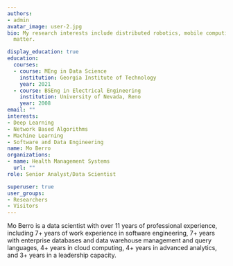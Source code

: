 ```yaml
---
authors:
- admin
avatar_image: user-2.jpg
bio: My research interests include distributed robotics, mobile computing and programmable
  matter.

display_education: true
education:
  courses:
  - course: MEng in Data Science 
    institution: Georgia Institute of Technology
    year: 2021
  - course: BSEng in Electrical Engineering
    institution: University of Nevada, Reno
    year: 2008
email: ""
interests:
- Deep Learning
- Network Based Algorithms
- Machine Learning 
- Software and Data Engineering
name: Mo Berro
organizations:
- name: Health Management Systems
  url: ""
role: Senior Analyst/Data Scientist

superuser: true
user_groups:
- Researchers
- Visitors
---
```



Mo Berro is a data scientist with over 11 years of professional experience, including 7+ years of work experience in software engineering, 7+ years with enterprise databases and data warehouse management and query languages, 4+ years in cloud computing, 4+ years in advanced analytics, and 3+ years in a leadership capacity.




